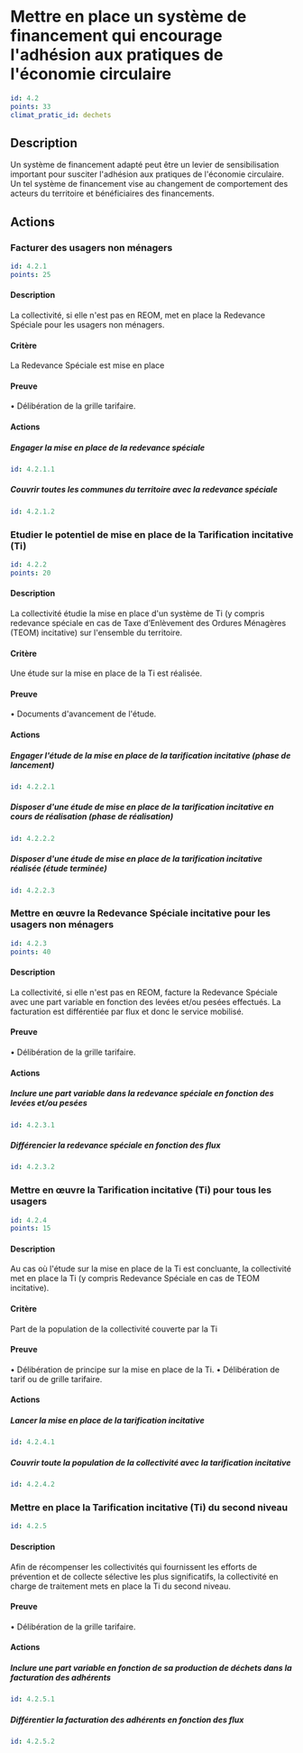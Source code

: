# Mettre en place un système de financement qui encourage l'adhésion aux pratiques de l'économie circulaire
```yaml
id: 4.2
points: 33
climat_pratic_id: dechets
```
## Description
Un système de financement adapté peut être un levier de sensibilisation important pour susciter l'adhésion aux pratiques de l'économie circulaire. Un tel système de financement vise au changement de comportement des acteurs du territoire et bénéficiaires des financements.

## Actions
### Facturer des usagers non ménagers
```yaml
id: 4.2.1
points: 25
```
#### Description
La collectivité, si elle n'est pas en REOM, met en place la Redevance Spéciale pour les usagers non ménagers.

#### Critère
La Redevance Spéciale est mise en place

#### Preuve
• Délibération de la grille tarifaire.

#### Actions
##### Engager la mise en place de la redevance spéciale
```yaml
id: 4.2.1.1
```

##### Couvrir toutes les communes du territoire avec la redevance spéciale
```yaml
id: 4.2.1.2
```


### Etudier le potentiel de mise en place de la Tarification incitative (Ti)
```yaml
id: 4.2.2
points: 20
```
#### Description
La collectivité étudie la mise en place d'un système de Ti (y compris redevance spéciale en cas de Taxe d’Enlèvement des Ordures Ménagères (TEOM) incitative) sur l'ensemble du territoire.

#### Critère
Une étude sur la mise en place de la Ti est réalisée.

#### Preuve
• Documents d'avancement de l'étude.

#### Actions
##### Engager l'étude de la mise en place de la tarification incitative (phase de lancement)
```yaml
id: 4.2.2.1
```

##### Disposer d'une étude de mise en place de la tarification incitative en cours de réalisation (phase de réalisation)
```yaml
id: 4.2.2.2
```

##### Disposer d'une étude de mise en place de la tarification incitative réalisée (étude terminée)
```yaml
id: 4.2.2.3
```


### Mettre en œuvre la Redevance Spéciale incitative pour les usagers non ménagers
```yaml
id: 4.2.3
points: 40
```
#### Description
La collectivité, si elle n'est pas en REOM, facture la Redevance Spéciale avec une part variable en fonction des levées et/ou pesées effectués.
La facturation est différentiée par flux et donc le service mobilisé.

#### Preuve
• Délibération de la grille tarifaire.

#### Actions
##### Inclure une part variable dans la redevance spéciale en fonction des levées et/ou pesées
```yaml
id: 4.2.3.1
```

##### Différencier la redevance spéciale en fonction des flux
```yaml
id: 4.2.3.2
```


### Mettre en œuvre la Tarification incitative (Ti) pour tous les usagers
```yaml
id: 4.2.4
points: 15
```
#### Description
Au cas où l'étude sur la mise en place de la Ti est concluante, la collectivité met en place la Ti (y compris Redevance Spéciale en cas de TEOM incitative).

#### Critère
Part de la population de la collectivité couverte par la Ti

#### Preuve
• Délibération de principe sur la mise en place de la Ti.
• Délibération de tarif ou de grille tarifaire.

#### Actions
##### Lancer la mise en place de la tarification incitative
```yaml
id: 4.2.4.1
```

##### Couvrir toute la population de la collectivité avec la tarification incitative
```yaml
id: 4.2.4.2
```


### Mettre en place la Tarification incitative (Ti) du second niveau
```yaml
id: 4.2.5
```
#### Description
Afin de récompenser les collectivités qui fournissent les efforts de prévention et de collecte sélective les plus significatifs, la collectivité en charge de traitement mets en place la Ti du second niveau.

#### Preuve
• Délibération de la grille tarifaire.

#### Actions
##### Inclure une part variable en fonction de sa production de déchets dans la facturation des adhérents
```yaml
id: 4.2.5.1
```

##### Différentier la facturation des adhérents en fonction des  flux
```yaml
id: 4.2.5.2
```


